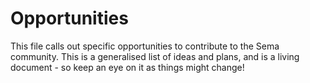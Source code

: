# Opportunities

This file calls out specific opportunities to contribute to the Sema community. This is a generalised list of ideas and plans, and is a living document - so keep an eye on it as things might change!

